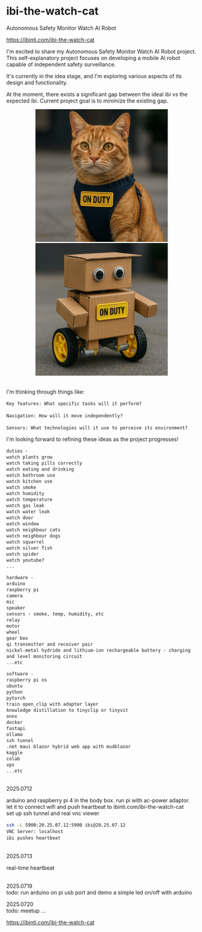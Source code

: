 # ibi-the-watch-cat

Autonomous Safety Monitor Watch AI Robot

https://ibinti.com/ibi-the-watch-cat

I'm excited to share my Autonomous Safety Monitor Watch AI Robot project. This self-explanatory project focuses on developing a mobile AI robot capable of independent safety surveillance.

It's currently in the idea stage, and I'm exploring various aspects of its design and functionality.

At the moment, there exists a significant gap between the ideal ibi vs the expected ibi. Current project goal is to minimize the existing gap.

<div align="center">
  <img src="ibi-the-watch-cat-ideal.png" alt="ideal ibi" width="350" style="display: inline-block; margin: 0 15px;">
  <img src="ibi-the-watch-cat-expected.png" alt="expected ibi" width="350" style="display: inline-block; margin: 0 15px;">
</div>

<br>

I'm thinking through things like:

    Key features: What specific tasks will it perform?

    Navigation: How will it move independently?

    Sensors: What technologies will it use to perceive its environment?

I'm looking forward to refining these ideas as the project progresses!

```
duties -
watch plants grow
watch taking pills correctly
watch eating and drinking
watch bathroom use
watch kitchen use 
watch smoke
watch humidity
watch temperature
watch gas leak
watch water leak
watch door
watch window
watch neighbour cats
watch neighbour dogs
watch squarrel
watch silver fish
watch spider
watch youtube?
...
```
```
hardware -
arduino
raspberry pi
camera
mic
speaker
sensors - smoke, temp, humidity, etc
relay
motor
wheel
gear box
qi transmitter and receiver pair
nickel-metal hydride and lithium-ion rechargeable battery - charging and level monitoring circuit
...etc
```
```
software -
raspberry pi os
ubuntu
python
pytorch
train open_clip with adapter layer
knowledge distillation to tinyclip or tinyvit
onnx
docker
fastapi
ollama
ssh tunnel
.net maui blazor hybrid web app with mudblazor
kaggle
colab
vps
...etc
```
<br>
2025.0712

arduino and raspberry pi 4 in the body box. run pi with ac-power adaptor.
let it to connect wifi and push heartbeat to ibinti.com/ibi-the-watch-cat
<br>
set up ssh tunnel and real vnc viewer<br>
```bash
ssh -L 5900:20.25.07.12:5900 ibi@20.25.07.12
VNC Server: localhost
ibi pushes heartbeat
```
<br>
2025.0713

real-time heartbeat

<br>
2025.0719
<br>
todo: run arduino on pi usb port and demo a simple led on/off with arduino

2025.0720
<br>
todo: meetup
...

https://ibinti.com/ibi-the-watch-cat
